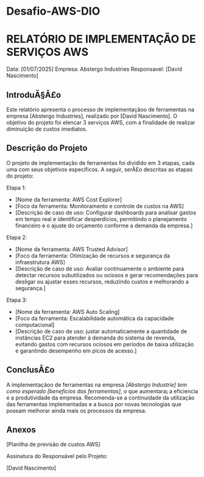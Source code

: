 # Desafio-AWS-DIO


# RELATÓRIO DE IMPLEMENTAÇÃO DE SERVIÇOS AWS

Data: [01/07/2025]
Empresa: Abstergo Industries 
Responsavel: [David Nascimento]

## IntroduÃ§Ã£o
Este relatório apresenta o processo de implementaçãoo de ferramentas na empresa [Abstergo Industries], realizado por [David Nascimento]. O objetivo do projeto foi elencar 3 serviços AWS, com a finalidade de realizar diminuição de custos imediatos.

## Descrição do Projeto
O projeto de implementação de ferramentas foi dividido em 3 etapas, cada uma com seus objetivos especificos. A seguir, serÃ£o descritas as etapas do projeto:

Etapa 1: 
- [Nome da ferramenta:  AWS Cost Explorer]
- [Foco da ferramenta: Monitoramento e controle de custos na AWS]
- [Descrição de caso de uso: Configurar dashboards para analisar gastos em tempo real e identificar desperdícios, permitindo o planejamento financeiro e o ajuste do orçamento conforme a demanda da empresa.]

Etapa 2: 
- [Nome da ferramenta: AWS Trusted Advisor]
- [Foco da ferramenta: Otimização de recursos e segurança da infraestrutura AWS]
- [Descrição de caso de uso: Avaliar continuamente o ambiente para detectar recursos subutilizados ou ociosos e gerar recomendações para desligar ou ajustar esses recursos, reduzindo custos e melhorando a segurança.]

Etapa 3: 
- [Nome da ferramenta: AWS Auto Scaling]
- [Foco da ferramenta: Escalabilidade automática da capacidade computacional]
- [Descrição de caso de uso: justar automaticamente a quantidade de instâncias EC2 para atender à demanda do sistema de revenda, evitando gastos com recursos ociosos em períodos de baixa utilização e garantindo desempenho em picos de acesso.]



## ConclusÃ£o
A implementaçãoo de ferramentas na empresa *[Abstergo Industrie] tem como esperado [benefi­cios das ferramentas]*, o que aumentara¡ a eficiencia e a produtividade da empresa. Recomenda-se a continuidade da utilização das ferramentas implementadas e a busca por novas tecnologias que possam melhorar ainda mais os processos da empresa.

## Anexos

[Planilha de previsão de custos AWS]

Assinatura do Responsável pelo Projeto:

[David Nascimento]

